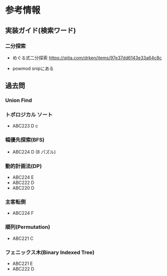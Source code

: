 # 参考情報

## 実装ガイド(検索ワード)

### 二分探索

- めぐる式二分探索 https://qiita.com/drken/items/97e37dd6143e33a64c8c

- powmod
snipにある
## 過去問

### Union Find

### トポロジカル ソート

- ABC223 D
c
### 幅優先探索(BFS)

- ABC224 D (8 パズル)

### 動的計画法(DP)

- ABC224 E
- ABC222 D
- ABC220 D

### 主客転倒

- ABC224 F

### 順列(Permutation)

- ABC221 C

### フェニックス木(Binary Indexed Tree)

- ABC221 E
- ABC222 D
